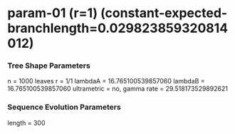 # param-01 (r=1) (constant-expected-branchlength=0.029823859320814012) #

### Tree Shape Parameters ###
n           = 1000 leaves
r           = 1/1
lambdaA     = 16.765100539857060
lambdaB     = 16.765100539857060
ultrametric = no, gamma rate = 29.518173529892621

### Sequence Evolution Parameters ###
length      = 300
